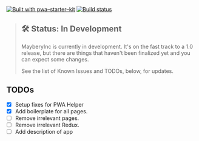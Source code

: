 [![Built with pwa–starter–kit](https://img.shields.io/badge/built_with-pwa–starter–kit_-blue.svg)](https://github.com/Polymer/pwa-starter-kit "Built with pwa–starter–kit")
[![Build status](https://api.travis-ci.org/Polymer/pwa-starter-kit.svg?branch=master)](https://travis-ci.org/Polymer/pwa-starter-kit)

> ## 🛠 Status: In Development
> MayberyInc is currently in development. It's on the fast track to a 1.0 release, but there are things that haven't been finalized yet and you can expect some changes.
>
> See the list of Known Issues and TODOs, below, for updates.

## TODOs

- [x] Setup fixes for PWA Helper
- [x] Add boilerplate for all pages.
- [ ] Remove irrelevant pages.
- [ ] Remove irrelevant Redux.
- [ ] Add description of app